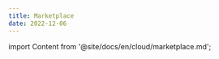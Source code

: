 ```yaml
---
title: Marketplace
date: 2022-12-06
---
```


import Content from '@site/docs/en/cloud/marketplace.md';

<Content />
